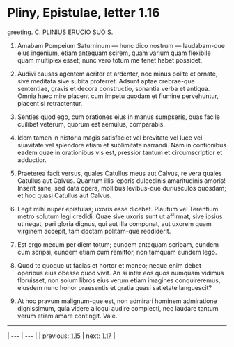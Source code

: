# Pliny, Epistulae, letter 1.16

greeting. C. PLINIUS ERUCIO SUO S.



1. Amabam Pompeium Saturninum — hunc dico nostrum — laudabam-que eius ingenium, etiam antequam scirem, quam varium quam flexibile quam multiplex esset; nunc vero totum me tenet habet possidet.



2. Audivi causas agentem acriter et ardenter, nec minus polite et ornate, sive meditata sive subita proferret. Adsunt aptae crebrae-que sententiae, gravis et decora constructio, sonantia verba et antiqua. Omnia haec mire placent cum impetu quodam et flumine pervehuntur, placent si retractentur.



3. Senties quod ego, cum orationes eius in manus sumpseris, quas facile cuilibet veterum, quorum est aemulus, comparabis.



4. Idem tamen in historia magis satisfaciet vel brevitate vel luce vel suavitate vel splendore etiam et sublimitate narrandi. Nam in contionibus eadem quae in orationibus vis est, pressior tantum et circumscriptior et adductior.



5. Praeterea facit versus, quales Catullus meus aut Calvus, re vera quales Catullus aut Calvus. Quantum illis leporis dulcedinis amaritudinis amoris! Inserit sane, sed data opera, mollibus levibus-que duriusculos quosdam; et hoc quasi Catullus aut Calvus.



6. Legit mihi nuper epistulas; uxoris esse dicebat. Plautum vel Terentium metro solutum legi credidi. Quae sive uxoris sunt ut affirmat, sive ipsius ut negat, pari gloria dignus, qui aut illa componat, aut uxorem quam virginem accepit, tam doctam politam-que reddiderit.



7. Est ergo mecum per diem totum; eundem antequam scribam, eundem cum scripsi, eundem etiam cum remittor, non tamquam eundem lego.



8. Quod te quoque ut facias et hortor et moneo; neque enim debet operibus eius obesse quod vivit. An si inter eos quos numquam vidimus floruisset, non solum libros eius verum etiam imagines conquireremus, eiusdem nunc honor praesentis et gratia quasi satietate languescit?



9. At hoc pravum malignum-que est, non admirari hominem admiratione dignissimum, quia videre alloqui audire complecti, nec laudare tantum verum etiam amare contingit. Vale.



---

| --- | --- |
| previous: [1.15](../1.15/) | next: [1.17](../1.17/) |